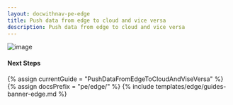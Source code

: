 ```yaml
---
layout: docwithnav-pe-edge
title: Push data from edge to cloud and vice versa
description: Push data from edge to cloud and vice versa
---
```


![image](https://img.thingsboard.io/coming-soon.jpg)

#### Next Steps

{% assign currentGuide = "PushDataFromEdgeToCloudAndViseVersa" %}
{% assign docsPrefix = "pe/edge/" %}
{% include templates/edge/guides-banner-edge.md %}
